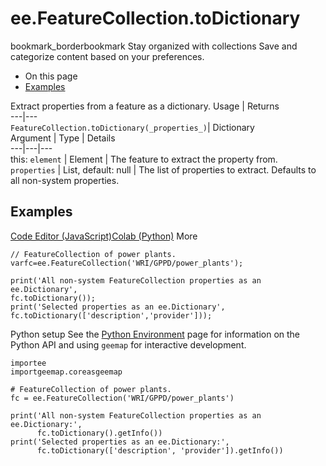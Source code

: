  
#  ee.FeatureCollection.toDictionary
bookmark_borderbookmark Stay organized with collections  Save and categorize content based on your preferences.
  * On this page
  * [Examples](https://developers.google.com/earth-engine/apidocs/ee-featurecollection-todictionary#examples)


Extract properties from a feature as a dictionary.
Usage | Returns  
---|---  
`FeatureCollection.toDictionary(_properties_)`|  Dictionary  
Argument | Type | Details  
---|---|---  
this: `element` | Element | The feature to extract the property from.  
`properties` | List, default: null | The list of properties to extract. Defaults to all non-system properties.  
## Examples
[Code Editor (JavaScript)](https://developers.google.com/earth-engine/apidocs/ee-featurecollection-todictionary#code-editor-javascript-sample)[Colab (Python)](https://developers.google.com/earth-engine/apidocs/ee-featurecollection-todictionary#colab-python-sample) More
```
// FeatureCollection of power plants.
varfc=ee.FeatureCollection('WRI/GPPD/power_plants');

print('All non-system FeatureCollection properties as an ee.Dictionary',
fc.toDictionary());
print('Selected properties as an ee.Dictionary',
fc.toDictionary(['description','provider']));
```
Python setup
See the [ Python Environment](https://developers.google.com/earth-engine/guides/python_install) page for information on the Python API and using `geemap` for interactive development.
```
importee
importgeemap.coreasgeemap
```
```
# FeatureCollection of power plants.
fc = ee.FeatureCollection('WRI/GPPD/power_plants')

print('All non-system FeatureCollection properties as an ee.Dictionary:',
      fc.toDictionary().getInfo())
print('Selected properties as an ee.Dictionary:',
      fc.toDictionary(['description', 'provider']).getInfo())
```

